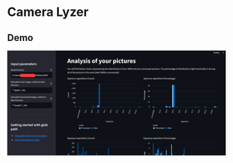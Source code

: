 # Camera Lyzer
## Demo

![](https://github.com/nerstak/camera-lyzer/blob/main/img/homepage.png?raw=true)
